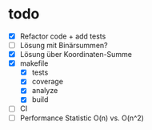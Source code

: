 # todo

- [x] Refactor code + add tests
- [ ] Lösung mit Binärsummen?
- [x] Lösung über Koordinaten-Summe
- [x] makefile
  - [x] tests
  - [x] coverage
  - [x] analyze
  - [x] build
- [ ] CI
- [ ] Performance Statistic O(n) vs. O(n^2)
